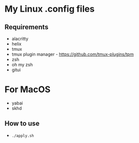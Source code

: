 # My Linux .config files

## Requirements

- alacritty
- helix
- tmux
- tmux plugin manager - https://github.com/tmux-plugins/tpm
- zsh
- oh my zsh
- gitui

# For MacOS
- yabai
- skhd

## How to use

- `./apply.sh`
